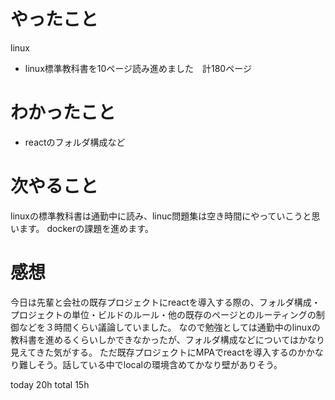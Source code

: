 # やったこと
linux
- linux標準教科書を10ページ読み進めました　計180ページ

# わかったこと
- reactのフォルダ構成など

# 次やること
linuxの標準教科書は通勤中に読み、linuc問題集は空き時間にやっていこうと思います。
dockerの課題を進めます。

# 感想
今日は先輩と会社の既存プロジェクトにreactを導入する際の、フォルダ構成・プロジェクトの単位・ビルドのルール・他の既存のページとのルーティングの制御などを３時間くらい議論していました。
なので勉強としては通勤中のlinuxの教科書を進めるくらいしかできなかったが、フォルダ構成などについてはかなり見えてきた気がする。
ただ既存プロジェクトにMPAでreactを導入するのかかなり難しそう。話している中でlocalの環境含めてかなり壁がありそう。

today 20h
total 15h
